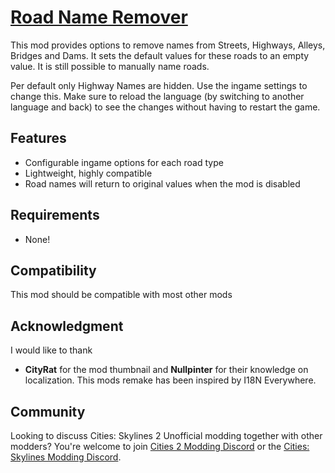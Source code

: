 # [Road Name Remover](https://mods.paradoxplaza.com/mods/77463/Windows)
This mod provides options to remove names from Streets, Highways, Alleys, Bridges and Dams. It sets the default values for these roads to an empty value. It is still possible to manually name roads.

Per default only Highway Names are hidden. Use the ingame settings to change this. Make sure to reload the language (by switching to another language and back) to see the changes without having to restart the game.

## Features
- Configurable ingame options for each road type
- Lightweight, highly compatible
- Road names will return to original values when the mod is disabled

## Requirements
- None!

## Compatibility
This mod should be compatible with most other mods

## Acknowledgment
I would like to thank
* **CityRat** for the mod thumbnail and **Nullpinter** for their knowledge on localization. This mods remake has been inspired by I18N Everywhere.

## Community
Looking to discuss Cities: Skylines 2 Unofficial modding together with other modders? You're welcome to join [Cities 2 Modding Discord](https://discord.gg/vd7HXnpPJf) or the [Cities: Skylines Modding Discord](https://discord.gg/27CVdGFA47).